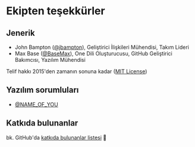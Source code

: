 # Ekipten teşekkürler

## Jenerik

- John Bampton ([@jbampton](https://github.com/jbampton)), Geliştirici İlişkileri Mühendisi, Takım Lideri
- Max Base ([@BaseMax](https://github.com/BaseMax)), One Dili Oluşturucusu, GitHub Geliştirici Bakımcısı, Yazılım Mühendisi

Telif hakkı 2015'den zamanın sonuna kadar ([MIT License](https://github.com/One-Language/One/blob/master/LICENSE))

## Yazılım sorumluları 

- [@NAME_OF_YOU](https://github.com/NAME_OF_YOU)

## Katkıda bulunanlar

bk. GitHub'da [katkıda bulunanlar listesi](https://github.com/One-Language/One/graphs/contributors) :pray:
